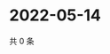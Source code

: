# 2022-05-14

共 0 条

<!-- BEGIN WEIBO -->
<!-- 最后更新时间 Sat May 14 2022 17:15:33 GMT+0800 (China Standard Time) -->

<!-- END WEIBO -->
